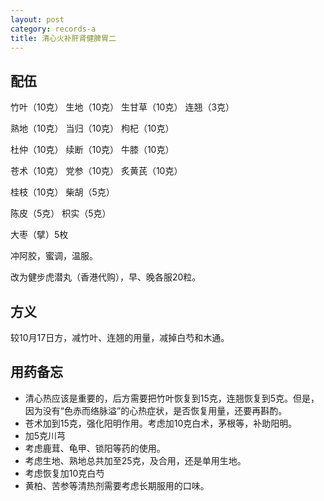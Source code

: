```yaml
---
layout: post
category: records-a
title: 清心火补肝肾健脾胃二
---
```


## 配伍 ##

竹叶（10克） 生地（10克） 生甘草（10克） 连翘（3克）

熟地（10克） 当归（10克） 枸杞（10克）

杜仲（10克） 续断（10克） 牛膝（10克）

苍术（10克） 党参（10克） 炙黄芪（10克）

桂枝（10克） 柴胡（5克） 

陈皮（5克） 枳实（5克）

大枣（擘）5枚

冲阿胶，蜜调，温服。

改为健步虎潜丸（香港代购），早、晚各服20粒。

## 方义 ##

较10月17日方，减竹叶、连翘的用量，减掉白芍和木通。

## 用药备忘 ##

- 清心热应该是重要的，后方需要把竹叶恢复到15克，连翘恢复到5克。但是，因为没有“色赤而络脉溢”的心热症状，是否恢复用量，还要再斟酌。
- 苍术加到15克，强化阳明作用。考虑加10克白术，茅根等，补助阳明。
- 加5克川芎
- 考虑鹿茸、龟甲、锁阳等药的使用。
- 考虑生地、熟地总共加至25克，及合用，还是单用生地。
- 考虑恢复加10克白芍
- 黄柏、苦参等清热剂需要考虑长期服用的口味。


